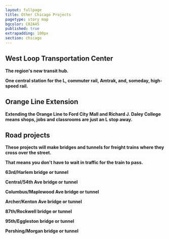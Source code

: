 ```yaml
---
layout: fullpage
title: Other Chicago Projects
pagetype: story map
bgcolor: C82A45
published: true
extrapadding: 100px
section: chicago
---
```


## West Loop Transportation Center

**The region's new transit hub.**

**One central station for the L, commuter rail, Amtrak, and, someday, high-speed rail.**

## Orange Line Extension

**Extending the Orange Line to Ford City Mall and Richard J. Daley College means shops, jobs and classrooms are just an L stop away.**

## Road projects

**These projects will make bridges and tunnels for freight trains where they cross over the street.**

**That means you don't have to wait in traffic for the train to pass.**

 **63rd/Harlem bridge or tunnel**

 **Central/54th Ave bridge or tunnel**

 **Columbus/Maplewood Ave bridge or tunnel**

 **Archer/Kenton Ave bridge or tunnel**

 **87th/Rockwell bridge or tunnel**

 **95th/Eggleston bridge or tunnel**

 **Pershing/Morgan bridge or tunnel**